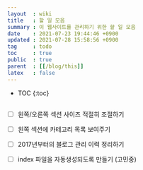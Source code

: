 ```yaml
---
layout  : wiki
title   : 할 일 모음
summary : 이 웹사이트를 관리하기 위한 할 일 모음
date    : 2021-07-23 19:44:46 +0900
updated : 2021-07-28 15:58:56 +0900
tag     : todo
toc     : true
public  : true
parent  : [[/blog/this]]
latex   : false
---
```

* TOC
{:toc}

##

- [ ] 왼쪽/오른쪽 섹션 사이즈 적절히 조절하기
- [ ] 왼쪽 섹션에 카테고리 목록 보여주기
- [ ] 2017년부터의 블로그 관리 이력 정리하기
- [ ] index 파일을 자동생성되도록 만들기 (고민중)


